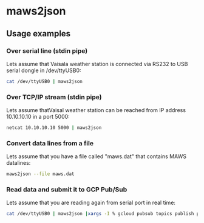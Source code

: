 # maws2json

## Usage examples

### Over serial line (stdin pipe)

Lets assume that Vaisala weather station is connected via RS232 to USB serial dongle in /dev/ttyUSB0:

```sh
cat /dev/ttyUSB0 | maws2json
```

### Over TCP/IP stream (stdin pipe)

Lets assume thatVaisal weather station can be reached from IP address 10.10.10.10 in a port 5000:

```sh
netcat 10.10.10.10 5000 | maws2json
```

### Convert data lines from a file

Lets assume that you have a file called "maws.dat" that contains MAWS datalines:

```sh
maws2json --file maws.dat
```

### Read data and submit it to GCP Pub/Sub

Lets assume that you are reading again from serial port in real time:

```sh
cat /dev/ttyUSB0 | maws2json |xargs -I % gcloud pubsub topics publish projects/antti-peltonens-lab-solita/topics/maws --message='%'
```

